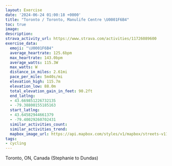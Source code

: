 ```yaml
---
layout: Exercise
date: '2024-06-24 01:00:18 +0000'
title: "Toronto / Toronto, Manulife Centre \U0001F6B4"
toc: true
image:
description:
strava_activity_url: https://www.strava.com/activities/11726089600
exercise_data:
  emoji: "\U0001F6B4"
  average_heartrate: 125.6bpm
  max_heartrate: 143.0bpm
  average_watts: 115.3W
  max_watts: W
  distance_in_miles: 2.61mi
  pace_per_mile: 5m40s/mi
  elevation_high: 115.7m
  elevation_low: 88.0m
  total_elevation_gain_in_feet: 90.2ft
  end_latlng:
  - 43.669851226732135
  - -79.38800155185163
  start_latlng:
  - 43.64582944661379
  - -79.40029260702431
  similar_activities_count:
  similar_activities_trend:
  mapbox_image_url: https://api.mapbox.com/styles/v1/mapbox/streets-v11/static/path-5+787af2-1.0(urkiGltrcNk%40sEC%5DuAoL%7BB_QIa%40CGGA%5DD%5BHwBz%40E%3FaD%7C%40K%3FICIQQcAu%40cG%5BwCm%40%5EkCx%40%7B%40ZQJIR%3FPR%60BBj%40AHGLUN%7DNlEu%5BxJm%40VWNKN%5Dp%40UT_%40Tk%40RcRvF%7BBv%40wElAmEvAaI%60CoAb%40SDQAMMKg%40gDuX_Fs%5E),pin-s-s+e5b22e(-79.39927,43.64603),pin-s-f+89ae00(-79.39025999999997,43.669500000000006)/auto/800x800?access_token=pk.eyJ1Ijoiam9zaGJlY2ttYW4iLCJhIjoiY205eWR2aDd1MWZ6djJrbXc4a3M0bWZleiJ9.XiG9OWkNcZk2QzjJbxLB4A
tags:
- cycling
---
```




Toronto, ON, Canada (Stephanie to Dundas)
